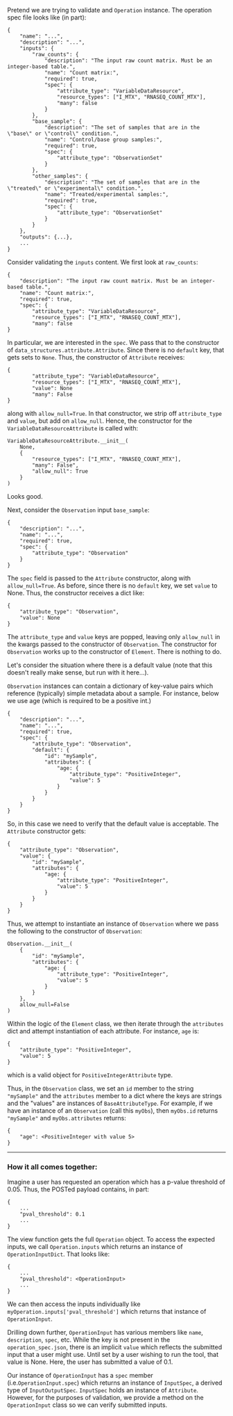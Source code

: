 

Pretend we are trying to validate and `Operation` instance. The operation spec file looks like (in part):
```
{
    "name": "...", 
    "description": "...", 
    "inputs": {
        "raw_counts": {
            "description": "The input raw count matrix. Must be an integer-based table.", 
            "name": "Count matrix:", 
            "required": true, 
            "spec": {
                "attribute_type": "VariableDataResource", 
                "resource_types": ["I_MTX", "RNASEQ_COUNT_MTX"], 
                "many": false
            }
        }, 
        "base_sample": {
            "description": "The set of samples that are in the \"base\" or \"control\" condition.", 
            "name": "Control/base group samples:", 
            "required": true, 
            "spec": {
                "attribute_type": "ObservationSet"
            }
        },
        "other_samples": {
            "description": "The set of samples that are in the \"treated\" or \"experimental\" condition.", 
            "name": "Treated/experimental samples:", 
            "required": true, 
            "spec": {
                "attribute_type": "ObservationSet"
            }
        }
    }, 
    "outputs": {...}, 
    ...
}
```

Consider validating the `inputs` content. We first look at `raw_counts`:

```
{
    "description": "The input raw count matrix. Must be an integer-based table.", 
    "name": "Count matrix:", 
    "required": true, 
    "spec": {
        "attribute_type": "VariableDataResource", 
        "resource_types": ["I_MTX", "RNASEQ_COUNT_MTX"], 
        "many": false
}
```
In particular, we are interested in the `spec`. We pass that to the constructor of `data_structures.attribute.Attribute`. Since there is no `default` key, that gets sets to `None`. Thus, the constructor of `Attribute` receives:
```
{
        "attribute_type": "VariableDataResource", 
        "resource_types": ["I_MTX", "RNASEQ_COUNT_MTX"], 
        "value": None
        "many": False
}
```
along with `allow_null=True`. In that constructor, we strip off `attribute_type` and `value`, but add on `allow_null`. Hence, the constructor for the `VariableDataResourceAttribute` is called with:
```
VariableDataResourceAttribute.__init__(
    None,
    {
        "resource_types": ["I_MTX", "RNASEQ_COUNT_MTX"], 
        "many": False",
        "allow_null": True
    }    
)
```
Looks good.

Next, consider the `Observation` input `base_sample`:
```
{
    "description": "...", 
    "name": "...", 
    "required": true, 
    "spec": {
        "attribute_type": "Observation"
    }
}
```
The `spec` field is passed to the `Attribute` constructor, along with `allow_null=True`. As before, since there is no `default` key, we set `value` to None. Thus, the constructor receives a dict like:
```
{
    "attribute_type": "Observation",
    "value": None
}
```
The `attribute_type` and `value` keys are popped, leaving only `allow_null` in the kwargs passed to the constructor of `Observation`. The constructor for `Observation` works up to the constructor of `Element`. There is nothing to do.

Let's consider the situation where there is a default value (note that this doesn't really make sense, but run with it here...). 

`Observation` instances can contain a dictionary of key-value pairs which reference (typically)
simple metadata about a sample. For instance, below we use age (which is required to be a positive int.)
```
{
    "description": "...", 
    "name": "...", 
    "required": true, 
    "spec": {
        "attribute_type": "Observation",
        "default": {
            "id": "mySample",
            "attributes": {
                "age: {
                    "attribute_type": "PositiveInteger",
                    "value": 5
                }
            }
        }
    }
}
```
So, in this case we need to verify that the default value is acceptable. The `Attribute` constructor gets:
```
{
    "attribute_type": "Observation",
    "value": {
        "id": "mySample",
        "attributes": {
            "age: {
                "attribute_type": "PositiveInteger",
                "value": 5
            }
        }
    }
}
```
Thus, we attempt to instantiate an instance of `Observation` where we pass the following to the constructor of `Observation`:
```
Observation.__init__(
    {
        "id": "mySample",
        "attributes": {
            "age: {
                "attribute_type": "PositiveInteger",
                "value": 5
            }
        }
    },
    allow_null=False
)
```
Within the logic of the `Element` class, we then iterate through the `attributes` dict and attempt instantiation of each attribute. For instance, `age` is:
```
{
    "attribute_type": "PositiveInteger",
    "value": 5   
}
```
which is a valid object for `PositiveIntegerAttribute` type.

Thus, in the `Observation` class, we set an `id` member to the string `"mySample"` and the `attributes` member to a dict where the keys are strings and the "values" are instances of `BaseAttributeType`. For example, if we have
an instance of an `Observation` (call this `myObs`), then `myObs.id` returns `"mySample"` and `myObs.attributes` returns:
```
{
    "age": <PositiveInteger with value 5>
}
```
---

### How it all comes together:

Imagine a user has requested an operation which has a p-value threshold of 0.05. Thus, the POSTed payload contains, in part:
```
{
    ...
    "pval_threshold": 0.1
    ...
}
```

The view function gets the full `Operation` object. To access the expected inputs, we call
`Operation.inputs` which returns an instance of `OperationInputDict`. That looks like:
```
{
    ...
    "pval_threshold": <OperationInput>
    ...
}
```

We can then access the inputs individually like `myOperation.inputs['pval_threshold']` which returns that instance of `OperationInput`.

Drilling down further, `OperationInput` has various members like `name`, `description`, `spec`, etc. While the key is not present in the `operation_spec.json`, there is an implicit `value` which reflects the submitted input that a user might use. Until set by a user wishing
to run the tool, that value is None. Here, the user has submitted a value of 0.1.

Our instance of `OperationInput` has a `spec` member (i.e.`OperationInput.spec`) which returns an instance of `InputSpec`, a derived type of `InputOutputSpec`. `InputSpec` holds an instance of `Attribute`. However,
for the purposes of validation, we provide a method on the `OperationInput` class so we can verify submitted inputs.

